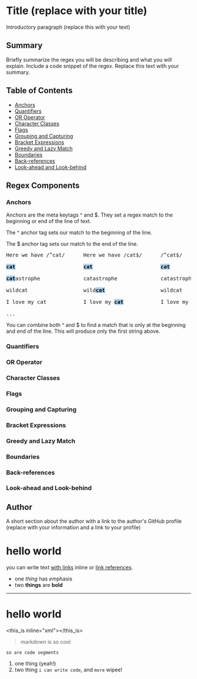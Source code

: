 # Title (replace with your title)

Introductory paragraph (replace this with your text)

## Summary

Briefly summarize the regex you will be describing and what you will explain. Include a code snippet of the regex. Replace this text with your summary.

## Table of Contents

- [Anchors](#anchors)
- [Quantifiers](#quantifiers)
- [OR Operator](#or-operator)
- [Character Classes](#character-classes)
- [Flags](#flags)
- [Grouping and Capturing](#grouping-and-capturing)
- [Bracket Expressions](#bracket-expressions)
- [Greedy and Lazy Match](#greedy-and-lazy-match)
- [Boundaries](#boundaries)
- [Back-references](#back-references)
- [Look-ahead and Look-behind](#look-ahead-and-look-behind)

## Regex Components

### Anchors

Anchors are the meta keytags ^ and $. They set a regex match to the beginning or end of the line of text.

The ^ anchor tag sets our match to the beginning of the line.

The $ anchor tag sets our match to the end of the line.

<pre>
Here we have /^cat/      Here we have /cat$/      /^cat$/

<mark style="font-weight: bold; background-color: #B0D0E9;">cat</mark>                      <mark  style="font-weight: bold; background-color: rgb(176, 208, 233);">cat</mark>                      <mark style="font-weight: bold; background-color: rgb(176, 208, 233);">cat</mark>

<mark style="font-weight: bold; background-color: rgb(176, 208, 233);">cat</mark>astrophe              catastrophe              catastrophe

wildcat                  wild<mark style="font-weight: bold; background-color: rgb(176, 208, 233);">cat</mark>                  wildcat

I love my cat            I love my <mark style="font-weight: bold; background-color: rgb(176, 208, 233);">cat</mark>            I love my cat

...
</pre>

You can combine both ^ and $ to find a match that is only at the beginning and end of the line. This will produce only the first string above.

### Quantifiers

### OR Operator

### Character Classes

### Flags

### Grouping and Capturing

### Bracket Expressions

### Greedy and Lazy Match

### Boundaries

### Back-references

### Look-ahead and Look-behind

## Author

A short section about the author with a link to the author's GitHub profile (replace with your information and a link to your profile)

# hello world

you can write text [with links](http://example.com) inline or [link references][1].

* one _thing_ has *em*phasis
* two __things__ are **bold**

[1]: http://example.com

---

hello world
===========

<this_is inline="xml"></this_is>

> markdown is so cool

    so are code segments

1. one thing (yeah!)
2. two thing `i can write code`, and `more` wipee!